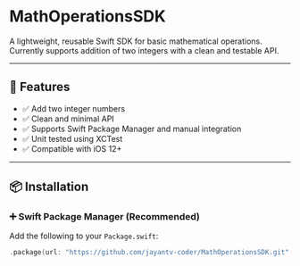 
# MathOperationsSDK

A lightweight, reusable Swift SDK for basic mathematical operations. Currently supports addition of two integers with a clean and testable API.

---

## 🚀 Features

- ✅ Add two integer numbers
- ✅ Clean and minimal API
- ✅ Supports Swift Package Manager and manual integration
- ✅ Unit tested using XCTest
- ✅ Compatible with iOS 12+

---

## 📦 Installation

### ➕ Swift Package Manager (Recommended)

Add the following to your `Package.swift`:

```swift
.package(url: "https://github.com/jayantv-coder/MathOperationsSDK.git", from: "1.0.0")
